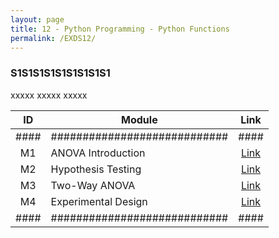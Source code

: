 ```yaml
---
layout: page
title: 12 - Python Programming - Python Functions
permalink: /EXDS12/
---
```


<h3>S1S1S1S1S1S1S1S1S1</h3>

xxxxx xxxxx xxxxx

| ID | Module                     |Link|
|:--:|----------------------------|:--:|
|####|############################|####|
| M1 | ANOVA Introduction         |[Link](/03-MSDS-Courses/EXDS08/M1/)|
| M2 | Hypothesis Testing         |[Link](/03-MSDS-Courses/EXDS08/M2/)|
| M3 | Two-Way ANOVA              |[Link](/03-MSDS-Courses/EXDS08/M3/)|
| M4 | Experimental Design        |[Link](/03-MSDS-Courses/EXDS08/M4/)|
|####|############################|####|

